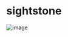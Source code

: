 # sightstone
![image](https://github.com/lipeeeee/sightstone/assets/62669782/937e446e-aa68-4128-862d-10f8776c1b5b)

